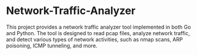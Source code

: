 # Network-Traffic-Analyzer
This project provides a network traffic analyzer tool implemented in both Go and Python. The tool is designed to read pcap files, analyze network traffic, and detect various types of network activities, such as nmap scans, ARP poisoning, ICMP tunneling, and more. 
